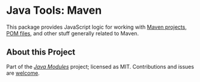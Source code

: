 # Java Tools: Maven

This package provides JavaScript logic for working with [Maven projects][0], [POM files][1], and other stuff generally related to Maven.

## About this Project

Part of the _[Java Modules](https://javamodules.dev)_ project; licensed as MIT. Contributions and issues are [welcome][1].

[0]: https://maven.apache.org/
[1]: https://maven.apache.org/pom.html
